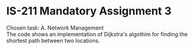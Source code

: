 # IS-211 Mandatory Assignment 3

Chosen task: A. Network Management  
The code shows an implementation of Dijkstra's algothim for finding the shortest path between two locations. 

